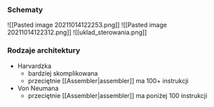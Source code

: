 ### Schematy
![[Pasted image 20211014122253.png]]
![[Pasted image 20211014122312.png]]
![[uklad_sterowania.png]]

### Rodzaje architektury
- Harvardzka
	- bardziej skomplikowana
	- przeciętnie [[Assembler|assembler]] ma 100+ instrukcji
- Von Neumana
	- przeciętnie [[Assembler|assembler]] ma poniżej 100 instrukcji